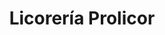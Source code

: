 ---
title: "Licorería Prolicor"
url: /caracas/licoreria-prolicor-av-miguelangel/
shop: Spirituosen
---